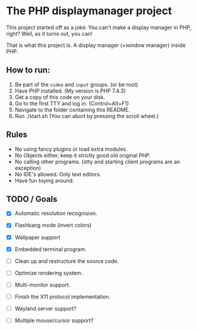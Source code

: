 # The PHP displaymanager project

This project started off as a joke:
You can't make a display manager in PHP, right?
Well, as it turns out, you can!

That is what this project is.
A display manager (+window manager) inside PHP.



## How to run:
1. Be part of the `video` and `input` groups. (or be root)
2. Have PHP installed. (My version is PHP 7.4.3)
3. Get a copy of this code on your disk.
4. Go to the first TTY and log in. (Control+Alt+F1)
5. Navigate to the folder containing this README.
6. Run ./start.sh (You can abort by pressing the scroll wheel.)


## Rules
* No using fancy plugins or load extra modules.
* No Objects either, keep it strictly good old original PHP.
* No calling other programs. (stty and starting client programs are an exception)
* No IDE's allowed. Only text editors.
* Have fun toying around.


## TODO / Goals
* [x] Automatic resolution recognision.
* [x] Flashbang mode (invert colors)
* [x] Wallpaper support
* [x] Embedded terminal program.
* [ ] Clean up and restructure the source code.
* [ ] Optimize rendering system.
* [ ] Multi-monitor support.
* [ ] Finish the X11 protocol implementation.
* [ ] Wayland server support?
* [ ] Multiple mouse/cursor support?

